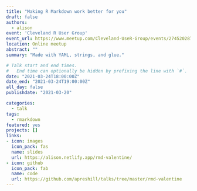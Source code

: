 ```yaml
---
title: "Making R Markdown work better for you"
draft: false
authors: 
  - alison
event: 'Cleveland R User Group'
event_url: https://www.meetup.com/Cleveland-UseR-Group/events/274520287/
location: Online meetup
abstract: ""
summary: "Made with YAML, strings, and glue."

# Talk start and end times.
#   End time can optionally be hidden by prefixing the line with `#`.
date: "2021-03-24T18:00:00Z"
date_end: "2021-03-24T19:00:00Z"
all_day: false
publishdate: "2021-03-20"

categories:
  - talk
tags:
  - rmarkdown
featured: yes
projects: []
links:
- icon: images
  icon_pack: fas
  name: slides
  url: https://alison.netlify.app/rmd-valentine/
- icon: github
  icon_pack: fab
  name: code
  url: https://github.com/apreshill/talks/tree/master/rmd-valentine
---
```


